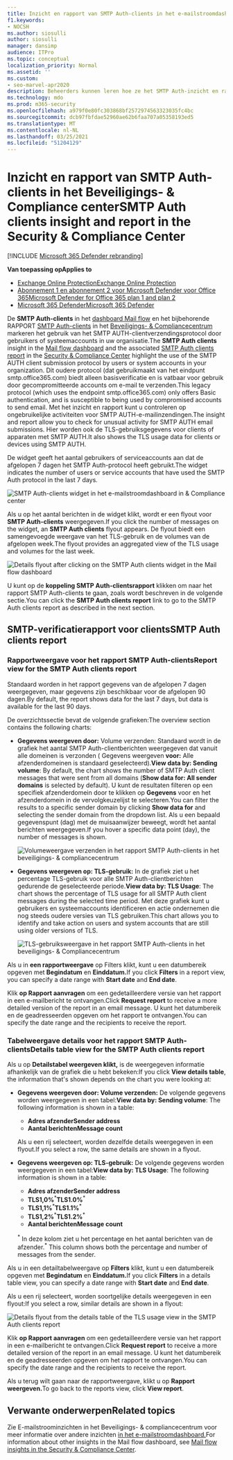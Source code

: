 ```yaml
---
title: Inzicht en rapport van SMTP Auth-clients in het e-mailstroomdashboard
f1.keywords:
- NOCSH
ms.author: siosulli
author: siosulli
manager: dansimp
audience: ITPro
ms.topic: conceptual
localization_priority: Normal
ms.assetid: ''
ms.custom:
- seo-marvel-apr2020
description: Beheerders kunnen leren hoe ze het SMTP Auth-inzicht en rapport kunnen gebruiken in het dashboard E-mailstroom in het beveiligings- & compliancecentrum om e-mail afzenders in hun organisatie te controleren die geverifieerde SMTP (SMTP AUTH) gebruiken om e-mailberichten te verzenden.
ms.technology: mdo
ms.prod: m365-security
ms.openlocfilehash: a979f0e80fc303868bf2572974563323035fc4bc
ms.sourcegitcommit: dcb97fbfdae52960ae62b6faa707a05358193ed5
ms.translationtype: MT
ms.contentlocale: nl-NL
ms.lasthandoff: 03/25/2021
ms.locfileid: "51204129"
---
```

# <a name="smtp-auth-clients-insight-and-report-in-the-security--compliance-center"></a><span data-ttu-id="dd43e-103">Inzicht en rapport van SMTP Auth-clients in het Beveiligings- & Compliance center</span><span class="sxs-lookup"><span data-stu-id="dd43e-103">SMTP Auth clients insight and report in the Security & Compliance Center</span></span>

[!INCLUDE [Microsoft 365 Defender rebranding](../includes/microsoft-defender-for-office.md)]

<span data-ttu-id="dd43e-104">**Van toepassing op**</span><span class="sxs-lookup"><span data-stu-id="dd43e-104">**Applies to**</span></span>
- [<span data-ttu-id="dd43e-105">Exchange Online Protection</span><span class="sxs-lookup"><span data-stu-id="dd43e-105">Exchange Online Protection</span></span>](exchange-online-protection-overview.md)
- [<span data-ttu-id="dd43e-106">Abonnement 1 en abonnement 2 voor Microsoft Defender voor Office 365</span><span class="sxs-lookup"><span data-stu-id="dd43e-106">Microsoft Defender for Office 365 plan 1 and plan 2</span></span>](defender-for-office-365.md)
- [<span data-ttu-id="dd43e-107">Microsoft 365 Defender</span><span class="sxs-lookup"><span data-stu-id="dd43e-107">Microsoft 365 Defender</span></span>](../defender/microsoft-365-defender.md)

<span data-ttu-id="dd43e-108">De **SMTP Auth-clients** in het [dashboard Mail flow](mail-flow-insights-v2.md) en het bijbehorende RAPPORT [SMTP Auth-clients](#smtp-auth-clients-report) in het [Beveiligings- & Compliancecentrum](https://protection.office.com) markeren het gebruik van het SMTP AUTH-clientverzendingsprotocol door gebruikers of systeemaccounts in uw organisatie.</span><span class="sxs-lookup"><span data-stu-id="dd43e-108">The **SMTP Auth clients** insight in the [Mail flow dashboard](mail-flow-insights-v2.md) and the associated [SMTP Auth clients report](#smtp-auth-clients-report) in the [Security & Compliance Center](https://protection.office.com) highlight the use of the SMTP AUTH client submission protocol by users or system accounts in your organization.</span></span> <span data-ttu-id="dd43e-109">Dit oudere protocol (dat gebruikmaakt van het eindpunt smtp.office365.com) biedt alleen basisverificatie en is vatbaar voor gebruik door gecompromitteerde accounts om e-mail te verzenden.</span><span class="sxs-lookup"><span data-stu-id="dd43e-109">This legacy protocol (which uses the endpoint smtp.office365.com) only offers Basic authentication, and is susceptible to being used by compromised accounts to send email.</span></span> <span data-ttu-id="dd43e-110">Met het inzicht en rapport kunt u controleren op ongebruikelijke activiteiten voor SMTP AUTH-e-mailinzendingen.</span><span class="sxs-lookup"><span data-stu-id="dd43e-110">The insight and report allow you to check for unusual activity for SMTP AUTH email submissions.</span></span> <span data-ttu-id="dd43e-111">Hier worden ook de TLS-gebruiksgegevens voor clients of apparaten met SMTP AUTH.</span><span class="sxs-lookup"><span data-stu-id="dd43e-111">It also shows the TLS usage data for clients or devices using SMTP AUTH.</span></span>

<span data-ttu-id="dd43e-112">De widget geeft het aantal gebruikers of serviceaccounts aan dat de afgelopen 7 dagen het SMTP Auth-protocol heeft gebruikt.</span><span class="sxs-lookup"><span data-stu-id="dd43e-112">The widget indicates the number of users or service accounts that have used the SMTP Auth protocol in the last 7 days.</span></span>

![SMTP Auth-clients widget in het e-mailstroomdashboard in & Compliance center](../../media/mfi-smtp-auth-clients-report-widget.png)

<span data-ttu-id="dd43e-114">Als u op het aantal berichten in de widget klikt, wordt er een flyout voor **SMTP Auth-clients** weergegeven.</span><span class="sxs-lookup"><span data-stu-id="dd43e-114">If you click the number of messages on the widget, an **SMTP Auth clients** flyout appears.</span></span> <span data-ttu-id="dd43e-115">De flyout biedt een samengevoegde weergave van het TLS-gebruik en de volumes van de afgelopen week.</span><span class="sxs-lookup"><span data-stu-id="dd43e-115">The flyout provides an aggregated view of the TLS usage and volumes for the last week.</span></span>

![Details flyout after clicking on the SMTP Auth clients widget in the Mail flow dashboard](../../media/mfi-smtp-auth-clients-report-details.png)

<span data-ttu-id="dd43e-117">U kunt op de **koppeling SMTP Auth-clientsrapport** klikken om naar het rapport SMTP Auth-clients te gaan, zoals wordt beschreven in de volgende sectie.</span><span class="sxs-lookup"><span data-stu-id="dd43e-117">You can click the **SMTP Auth clients report** link to go to the SMTP Auth clients report as described in the next section.</span></span>

## <a name="smtp-auth-clients-report"></a><span data-ttu-id="dd43e-118">SMTP-verificatierapport voor clients</span><span class="sxs-lookup"><span data-stu-id="dd43e-118">SMTP Auth clients report</span></span>

### <a name="report-view-for-the-smtp-auth-clients-report"></a><span data-ttu-id="dd43e-119">Rapportweergave voor het rapport SMTP Auth-clients</span><span class="sxs-lookup"><span data-stu-id="dd43e-119">Report view for the SMTP Auth clients report</span></span>

<span data-ttu-id="dd43e-120">Standaard worden in het rapport gegevens van de afgelopen 7 dagen weergegeven, maar gegevens zijn beschikbaar voor de afgelopen 90 dagen.</span><span class="sxs-lookup"><span data-stu-id="dd43e-120">By default, the report shows data for the last 7 days, but data is available for the last 90 days.</span></span>

<span data-ttu-id="dd43e-121">De overzichtssectie bevat de volgende grafieken:</span><span class="sxs-lookup"><span data-stu-id="dd43e-121">The overview section contains the following charts:</span></span>

- <span data-ttu-id="dd43e-122">**Gegevens weergeven door:** Volume verzenden: Standaard wordt in de grafiek het aantal SMTP Auth-clientberichten weergegeven dat vanuit alle domeinen is verzonden ( Gegevens weergeven **voor:** Alle afzenderdomeinen is standaard geselecteerd).</span><span class="sxs-lookup"><span data-stu-id="dd43e-122">**View data by: Sending volume**: By default, the chart shows the number of SMTP Auth client messages that were sent from all domains (**Show data for: All sender domains** is selected by default).</span></span> <span data-ttu-id="dd43e-123">U kunt de resultaten filteren op een specifiek afzenderdomein door te klikken op **Gegevens** voor en het afzenderdomein in de vervolgkeuzelijst te selecteren.</span><span class="sxs-lookup"><span data-stu-id="dd43e-123">You can filter the results to a specific sender domain by clicking **Show data for** and selecting the sender domain from the dropdown list.</span></span> <span data-ttu-id="dd43e-124">Als u een bepaald gegevenspunt (dag) met de muisaanwijzer beweegt, wordt het aantal berichten weergegeven.</span><span class="sxs-lookup"><span data-stu-id="dd43e-124">If you hover a specific data point (day), the number of messages is shown.</span></span>

  ![Volumeweergave verzenden in het rapport SMTP Auth-clients in het beveiligings- & compliancecentrum](../../media/mfi-smtp-auth-clients-report-sending-volume-view.png)

- <span data-ttu-id="dd43e-126">**Gegevens weergeven op: TLS-gebruik:** In de grafiek ziet u het percentage TLS-gebruik voor alle SMTP Auth-clientberichten gedurende de geselecteerde periode.</span><span class="sxs-lookup"><span data-stu-id="dd43e-126">**View data by: TLS Usage**: The chart shows the percentage of TLS usage for all SMTP Auth client messages during the selected time period.</span></span> <span data-ttu-id="dd43e-127">Met deze grafiek kunt u gebruikers en systeemaccounts identificeren en actie ondernemen die nog steeds oudere versies van TLS gebruiken.</span><span class="sxs-lookup"><span data-stu-id="dd43e-127">This chart allows you to identify and take action on users and system accounts that are still using older versions of TLS.</span></span>

  ![TLS-gebruiksweergave in het rapport SMTP Auth-clients in het beveiligings- & Compliancecentrum](../../media/mfi-smtp-auth-clients-report-tls-usage-view.png)

<span data-ttu-id="dd43e-129">Als u in **een rapportweergave** op Filters klikt, kunt u een datumbereik opgeven met **Begindatum** en **Einddatum.**</span><span class="sxs-lookup"><span data-stu-id="dd43e-129">If you click **Filters** in a report view, you can specify a date range with **Start date** and **End date**.</span></span>

<span data-ttu-id="dd43e-130">Klik **op Rapport aanvragen** om een gedetailleerdere versie van het rapport in een e-mailbericht te ontvangen.</span><span class="sxs-lookup"><span data-stu-id="dd43e-130">Click **Request report** to receive a more detailed version of the report in an email message.</span></span> <span data-ttu-id="dd43e-131">U kunt het datumbereik en de geadresseerden opgeven om het rapport te ontvangen.</span><span class="sxs-lookup"><span data-stu-id="dd43e-131">You can specify the date range and the recipients to receive the report.</span></span>

### <a name="details-table-view-for-the-smtp-auth-clients-report"></a><span data-ttu-id="dd43e-132">Tabelweergave details voor het rapport SMTP Auth-clients</span><span class="sxs-lookup"><span data-stu-id="dd43e-132">Details table view for the SMTP Auth clients report</span></span>

<span data-ttu-id="dd43e-133">Als u op **Detailstabel weergeven klikt,** is de weergegeven informatie afhankelijk van de grafiek die u hebt bekeken:</span><span class="sxs-lookup"><span data-stu-id="dd43e-133">If you click **View details table**, the information that's shown depends on the chart you were looking at:</span></span>

- <span data-ttu-id="dd43e-134">**Gegevens weergeven door: Volume verzenden:** De volgende gegevens worden weergegeven in een tabel:</span><span class="sxs-lookup"><span data-stu-id="dd43e-134">**View data by: Sending volume**: The following information is shown in a table:</span></span>

  - <span data-ttu-id="dd43e-135">**Adres afzender**</span><span class="sxs-lookup"><span data-stu-id="dd43e-135">**Sender address**</span></span>
  - <span data-ttu-id="dd43e-136">**Aantal berichten**</span><span class="sxs-lookup"><span data-stu-id="dd43e-136">**Message count**</span></span>

  <span data-ttu-id="dd43e-137">Als u een rij selecteert, worden dezelfde details weergegeven in een flyout.</span><span class="sxs-lookup"><span data-stu-id="dd43e-137">If you select a row, the same details are shown in a flyout.</span></span>

- <span data-ttu-id="dd43e-138">**Gegevens weergeven op: TLS-gebruik:** De volgende gegevens worden weergegeven in een tabel:</span><span class="sxs-lookup"><span data-stu-id="dd43e-138">**View data by: TLS Usage**: The following information is shown in a table:</span></span>

  - <span data-ttu-id="dd43e-139">**Adres afzender**</span><span class="sxs-lookup"><span data-stu-id="dd43e-139">**Sender address**</span></span>
  - <span data-ttu-id="dd43e-140">**TLS1,0%**<sup>\*</sup></span><span class="sxs-lookup"><span data-stu-id="dd43e-140">**TLS1.0%**<sup>\*</sup></span></span>
  - <span data-ttu-id="dd43e-141">**TLS1,1%**<sup>\*</sup></span><span class="sxs-lookup"><span data-stu-id="dd43e-141">**TLS1.1%**<sup>\*</sup></span></span>
  - <span data-ttu-id="dd43e-142">**TLS1,2%**<sup>\*</sup></span><span class="sxs-lookup"><span data-stu-id="dd43e-142">**TLS1.2%**<sup>\*</sup></span></span>
  - <span data-ttu-id="dd43e-143">**Aantal berichten**</span><span class="sxs-lookup"><span data-stu-id="dd43e-143">**Message count**</span></span>

  <span data-ttu-id="dd43e-144"><sup>\*</sup> In deze kolom ziet u het percentage en het aantal berichten van de afzender.</span><span class="sxs-lookup"><span data-stu-id="dd43e-144"><sup>\*</sup> This column shows both the percentage and number of messages from the sender.</span></span>

<span data-ttu-id="dd43e-145">Als u in een detailtabelweergave op **Filters** klikt, kunt u een datumbereik opgeven met **Begindatum** en **Einddatum.**</span><span class="sxs-lookup"><span data-stu-id="dd43e-145">If you click **Filters** in a details table view, you can specify a date range with **Start date** and **End date**.</span></span>

<span data-ttu-id="dd43e-146">Als u een rij selecteert, worden soortgelijke details weergegeven in een flyout:</span><span class="sxs-lookup"><span data-stu-id="dd43e-146">If you select a row, similar details are shown in a flyout:</span></span>

![Details flyout from the details table of the TLS usage view in the SMTP Auth clients report](../../media/mfi-smtp-auth-clients-report-tls-usage-view-view-details-table-details.png)

<span data-ttu-id="dd43e-148">Klik **op Rapport aanvragen** om een gedetailleerdere versie van het rapport in een e-mailbericht te ontvangen.</span><span class="sxs-lookup"><span data-stu-id="dd43e-148">Click **Request report** to receive a more detailed version of the report in an email message.</span></span> <span data-ttu-id="dd43e-149">U kunt het datumbereik en de geadresseerden opgeven om het rapport te ontvangen.</span><span class="sxs-lookup"><span data-stu-id="dd43e-149">You can specify the date range and the recipients to receive the report.</span></span>

<span data-ttu-id="dd43e-150">Als u terug wilt gaan naar de rapportweergave, klikt u op **Rapport weergeven.**</span><span class="sxs-lookup"><span data-stu-id="dd43e-150">To go back to the reports view, click **View report**.</span></span>

## <a name="related-topics"></a><span data-ttu-id="dd43e-151">Verwante onderwerpen</span><span class="sxs-lookup"><span data-stu-id="dd43e-151">Related topics</span></span>

<span data-ttu-id="dd43e-152">Zie E-mailstroominzichten in het Beveiligings- & compliancecentrum voor meer informatie over andere inzichten [in het e-mailstroomdashboard.](mail-flow-insights-v2.md)</span><span class="sxs-lookup"><span data-stu-id="dd43e-152">For information about other insights in the Mail flow dashboard, see [Mail flow insights in the Security & Compliance Center](mail-flow-insights-v2.md).</span></span>
